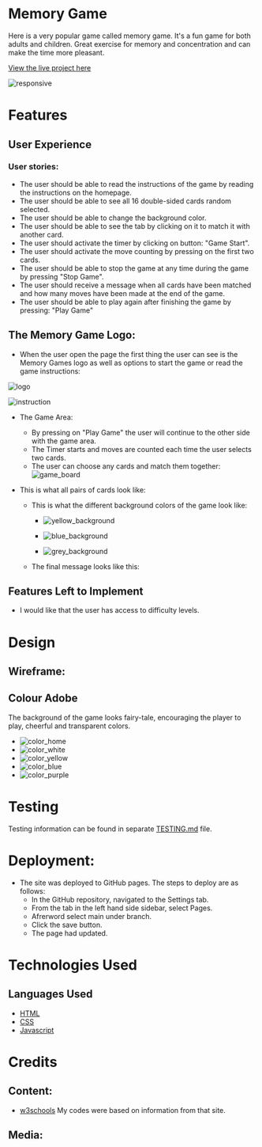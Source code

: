 # Memory Game

Here is a very popular game called memory game. It's a fun game for both adults and children. Great exercise for memory and concentration and can make the time more pleasant. 

[View the live project here]( https://mariaarnesson.github.io/memory_game_playground/)

![responsive](assets/images/responsive.png)

# Features
## User Experience 
### User stories:

- The user should be able to read the instructions of the game by reading the instructions on the homepage.
- The user should be able to see all 16 double-sided cards random selected.
- The user should be able to change the background color.
- The user should be able to see the tab by clicking on it to match it with another card.
- The user should activate the timer by clicking on button: "Game Start".
- The user should activate the move counting by pressing on the first two cards.
- The user should be able to stop the game at any time during the game by pressing "Stop Game".
- The user should receive a message when all cards have been matched and how many moves have been made at the end of the game.
- The user should be able to play again after finishing the game by pressing: "Play Game"


## The Memory Game Logo:

- When the user open the page the first thing the user can see is the Memory Games logo as well as options to start the game or read the game instructions:

![logo](assets/images/game_logo.png)

![instruction](assets/images/instruction.png)

- The Game Area:
    - By pressing on "Play Game" the user will continue to the other side with the game area. 
    - The Timer starts and moves are counted each time the user selects two cards.
    - The user can choose any cards and match them together:
 ![game_board](assets/images/game_board.png)   

 - This is what all pairs of cards look like:

    - This is what the different background colors of the game look like:
        - ![yellow_background](assets/images/yellow_background.png)

        - ![blue_background](assets/images/blue_background.png)

        - ![grey_background](assets/images/grey_background.png)


    - The final message looks like this:




## Features Left to Implement
- I would like that the user has access to difficulty levels.

# Design

## Wireframe:
## Colour Adobe
The background of the game looks fairy-tale, encouraging the player to play, cheerful and transparent colors.

- ![color_home](assets/images/color_adobe_home.png)
- ![color_white](assets/images/color_adobe_white.png)
- ![color_yellow](assets/images/color_adobe_yellow.png)
- ![color_blue](assets/images/color_adobe_blue.png)
- ![color_purple](assets/images/color_adobe_purple.png)


# Testing

Testing information can be found in separate [TESTING.md](TESTING.md) file.


# Deployment:

- The site was deployed to GitHub pages. The steps to deploy are as follows:
    - In the GitHub repository, navigated to the Settings tab.
    - From the tab in the left hand side sidebar, select Pages.
    - Afrerword select main under branch. 
    - Click the save button.
    - The page had updated. 

# Technologies Used
## Languages Used

- [HTML](https://sv.wikipedia.org/wiki/HTML)
- [CSS](https://en.wikipedia.org/wiki/CSS)
- [Javascript](https://sv.wikipedia.org/wiki/Javascript)

# Credits

## Content:

 - [w3schools](https://www.w3schools.com/js/tryit.asp?filename=tryjs_setinterval3) My codes were based on information from that site.

## Media: